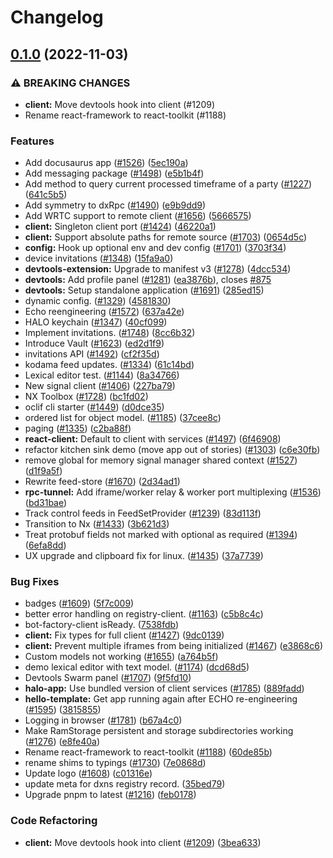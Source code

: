 # Changelog

## [0.1.0](https://github.com/dxos/dxos/compare/client-v0.0.1...client-v0.1.0) (2022-11-03)


### ⚠ BREAKING CHANGES

* **client:** Move devtools hook into client (#1209)
* Rename react-framework to react-toolkit (#1188)

### Features

* Add docusaurus app ([#1526](https://github.com/dxos/dxos/issues/1526)) ([5ec190a](https://github.com/dxos/dxos/commit/5ec190a45e9db401d5630ef891e3fa1ed0058519))
* Add messaging package ([#1498](https://github.com/dxos/dxos/issues/1498)) ([e5b1b4f](https://github.com/dxos/dxos/commit/e5b1b4f2e18939bb48739553b672f97aec29a60e))
* Add method to query current processed timeframe of a party ([#1227](https://github.com/dxos/dxos/issues/1227)) ([641c5b5](https://github.com/dxos/dxos/commit/641c5b554ed85be0fcf378fe388591f5a9e6714a))
* Add symmetry to dxRpc ([#1490](https://github.com/dxos/dxos/issues/1490)) ([e9b9dd9](https://github.com/dxos/dxos/commit/e9b9dd98325b5895668089e70eef4f936c7a1f66))
* Add WRTC support to remote client ([#1656](https://github.com/dxos/dxos/issues/1656)) ([5666575](https://github.com/dxos/dxos/commit/5666575f35a09e6f476bb30c65ff031eb05d161d))
* **client:** Singleton client port ([#1424](https://github.com/dxos/dxos/issues/1424)) ([46220a1](https://github.com/dxos/dxos/commit/46220a19060d71a2e6819b1ae466786bb8741599))
* **client:** Support absolute paths for remote source ([#1703](https://github.com/dxos/dxos/issues/1703)) ([0654d5c](https://github.com/dxos/dxos/commit/0654d5c34a369de4b8d122d4a3ff99f7d831a133))
* **config:** Hook up optional env and dev config ([#1701](https://github.com/dxos/dxos/issues/1701)) ([3703f34](https://github.com/dxos/dxos/commit/3703f345fe440bfbd9165133274daa763b510c7b))
* device invitations ([#1348](https://github.com/dxos/dxos/issues/1348)) ([15fa9a0](https://github.com/dxos/dxos/commit/15fa9a037f460854b7c97621ccd532627e4b6be9))
* **devtools-extension:** Upgrade to manifest v3 ([#1278](https://github.com/dxos/dxos/issues/1278)) ([4dcc534](https://github.com/dxos/dxos/commit/4dcc5349528ed36abc9d8114705e911a6c5a9326))
* **devtools:** Add profile panel ([#1281](https://github.com/dxos/dxos/issues/1281)) ([ea3876b](https://github.com/dxos/dxos/commit/ea3876ba47f251f68bc368e6f726d1ec3b72fd53)), closes [#875](https://github.com/dxos/dxos/issues/875)
* **devtools:** Setup standalone application ([#1691](https://github.com/dxos/dxos/issues/1691)) ([285ed15](https://github.com/dxos/dxos/commit/285ed15b3cb9b785fdf644bade4928f7036cca3d))
* dynamic config. ([#1329](https://github.com/dxos/dxos/issues/1329)) ([4581830](https://github.com/dxos/dxos/commit/45818305c5a22a77dca02305d0c5997748a2c190))
* Echo reengineering  ([#1572](https://github.com/dxos/dxos/issues/1572)) ([637a42e](https://github.com/dxos/dxos/commit/637a42e81d245c143c574b815e5bb2531a275df3))
* HALO keychain ([#1347](https://github.com/dxos/dxos/issues/1347)) ([40cf099](https://github.com/dxos/dxos/commit/40cf0994fa4e220cefcf87062207cc711fedc582))
* Implement invitations. ([#1748](https://github.com/dxos/dxos/issues/1748)) ([8cc6b32](https://github.com/dxos/dxos/commit/8cc6b322aa8109996d722c97a9c4f06ce1ebefd3))
* Introduce Vault ([#1623](https://github.com/dxos/dxos/issues/1623)) ([ed2d1f9](https://github.com/dxos/dxos/commit/ed2d1f93e3c0e5b992acd6d210ceca4a4ed93927))
* invitations API ([#1492](https://github.com/dxos/dxos/issues/1492)) ([cf2f35d](https://github.com/dxos/dxos/commit/cf2f35dc5dd11c28c043e7d42abc8d5fb89c952c))
* kodama feed updates. ([#1334](https://github.com/dxos/dxos/issues/1334)) ([61c14bd](https://github.com/dxos/dxos/commit/61c14bdf9e74572e149126442fc53b2578aa1b85))
* Lexical editor test. ([#1144](https://github.com/dxos/dxos/issues/1144)) ([8a34766](https://github.com/dxos/dxos/commit/8a34766e6af79d7684f3709dafe1f46c99bcea62))
* New signal client ([#1406](https://github.com/dxos/dxos/issues/1406)) ([227ba79](https://github.com/dxos/dxos/commit/227ba79dc440dc6bb19c2fa60f19bce4b3c73a78))
* NX Toolbox ([#1728](https://github.com/dxos/dxos/issues/1728)) ([bc1fd02](https://github.com/dxos/dxos/commit/bc1fd02c0e049576d2e7d0329f8ff50f4cfaefef))
* oclif cli starter ([#1449](https://github.com/dxos/dxos/issues/1449)) ([d0dce35](https://github.com/dxos/dxos/commit/d0dce35f365638babd6acff2e09a08537a1e3881))
* ordered list for object model. ([#1185](https://github.com/dxos/dxos/issues/1185)) ([37cee8c](https://github.com/dxos/dxos/commit/37cee8c4a15c1f2abe617bb3ca08263617452ab7))
* paging ([#1335](https://github.com/dxos/dxos/issues/1335)) ([c2ba88f](https://github.com/dxos/dxos/commit/c2ba88fb775e4f5a2aa5308c881a26babde848c2))
* **react-client:** Default to client with services ([#1497](https://github.com/dxos/dxos/issues/1497)) ([6f46908](https://github.com/dxos/dxos/commit/6f4690841c60cdf6ccee4625acc2e0ad61f3336a))
* refactor kitchen sink demo (move app out of stories) ([#1303](https://github.com/dxos/dxos/issues/1303)) ([c6e30fb](https://github.com/dxos/dxos/commit/c6e30fbcd94f215bb63dc0316aa20adbbd78f732))
* remove global for memory signal manager shared context ([#1527](https://github.com/dxos/dxos/issues/1527)) ([d1f9a5f](https://github.com/dxos/dxos/commit/d1f9a5f73afd1543e2f201c06bab417865752324))
* Rewrite feed-store ([#1670](https://github.com/dxos/dxos/issues/1670)) ([2d34ad1](https://github.com/dxos/dxos/commit/2d34ad12d62376b4ed6f4d1546fe40a84e77ba40))
* **rpc-tunnel:** Add iframe/worker relay & worker port multiplexing ([#1536](https://github.com/dxos/dxos/issues/1536)) ([bd31bae](https://github.com/dxos/dxos/commit/bd31baef76ff163a200433a23520ba3b9be6ff40))
* Track control feeds in FeedSetProvider ([#1239](https://github.com/dxos/dxos/issues/1239)) ([83d113f](https://github.com/dxos/dxos/commit/83d113fe8045f4aa5787fb1295fb5b7d796da630))
* Transition to Nx ([#1433](https://github.com/dxos/dxos/issues/1433)) ([3b621d3](https://github.com/dxos/dxos/commit/3b621d3916dfa5d3555e55d23ca44f8bcbe97284))
* Treat protobuf fields not marked with optional as required ([#1394](https://github.com/dxos/dxos/issues/1394)) ([6efa8dd](https://github.com/dxos/dxos/commit/6efa8ddf82cbb63525e981b4763eb469c3562914))
* UX upgrade and clipboard fix for linux. ([#1435](https://github.com/dxos/dxos/issues/1435)) ([37a7739](https://github.com/dxos/dxos/commit/37a7739a1a0794da5553615603900b8e4b1ab619))


### Bug Fixes

* badges ([#1609](https://github.com/dxos/dxos/issues/1609)) ([5f7c009](https://github.com/dxos/dxos/commit/5f7c009b6e3f629565667d390dd60b648573c7dd))
* better error handling on registry-client. ([#1163](https://github.com/dxos/dxos/issues/1163)) ([c5b8c4c](https://github.com/dxos/dxos/commit/c5b8c4c55a76e832420b03c48bed3ea308fd5808))
* bot-factory-client isReady. ([7538fdb](https://github.com/dxos/dxos/commit/7538fdb9a94c778815445926624e36e44d90bbf0))
* **client:** Fix types for full client ([#1427](https://github.com/dxos/dxos/issues/1427)) ([9dc0139](https://github.com/dxos/dxos/commit/9dc013975f5c166b08db8bb8361fbb886c2f5044))
* **client:** Prevent multiple iframes from being initialized ([#1467](https://github.com/dxos/dxos/issues/1467)) ([e3868c6](https://github.com/dxos/dxos/commit/e3868c66e4d1119f4b82203df5a2d3a9c2fbfb7e))
* Custom models not working ([#1655](https://github.com/dxos/dxos/issues/1655)) ([a764b5f](https://github.com/dxos/dxos/commit/a764b5f6f1ee1e21b3262508110b88feec2bae32))
* demo lexical editor with text model. ([#1174](https://github.com/dxos/dxos/issues/1174)) ([dcd68d5](https://github.com/dxos/dxos/commit/dcd68d504db0b14c4836ec4d157534d3d4e273c4))
* Devtools Swarm panel ([#1707](https://github.com/dxos/dxos/issues/1707)) ([9f5fd10](https://github.com/dxos/dxos/commit/9f5fd10111abac1335d5cb78c11a06a41ce89cfa))
* **halo-app:** Use bundled version of client services ([#1785](https://github.com/dxos/dxos/issues/1785)) ([889fadd](https://github.com/dxos/dxos/commit/889fadd43ef01960971efc233125a24342d1b3bd))
* **hello-template:** Get app running again after ECHO re-engineering ([#1595](https://github.com/dxos/dxos/issues/1595)) ([3815855](https://github.com/dxos/dxos/commit/38158551ef4463c9a9a5facb5f3f5c7c0df66fd0))
* Logging in browser ([#1781](https://github.com/dxos/dxos/issues/1781)) ([b67a4c0](https://github.com/dxos/dxos/commit/b67a4c0b4e67b06bc4951c7a7000ee472f9d5b04))
* Make RamStorage persistent and storage subdirectories working ([#1276](https://github.com/dxos/dxos/issues/1276)) ([e8fe40a](https://github.com/dxos/dxos/commit/e8fe40a83ebd72376b8ed7f4274070d41fd5fa1d))
* Rename react-framework to react-toolkit ([#1188](https://github.com/dxos/dxos/issues/1188)) ([60de85b](https://github.com/dxos/dxos/commit/60de85b7d2d89a9d39fb94d49bbee0630e9c553f))
* rename shims to typings ([#1730](https://github.com/dxos/dxos/issues/1730)) ([7e0868d](https://github.com/dxos/dxos/commit/7e0868d438c194b1fee03b34a8fadd3ab647d55c))
* Update logo ([#1608](https://github.com/dxos/dxos/issues/1608)) ([c01316e](https://github.com/dxos/dxos/commit/c01316e909516bd203e4d0bd1e55e9358126039f))
* update meta for dxns registry record. ([35bed79](https://github.com/dxos/dxos/commit/35bed794b1a69d01767ca4008d4e8efd541a9e8a))
* Upgrade pnpm to latest ([#1216](https://github.com/dxos/dxos/issues/1216)) ([feb0178](https://github.com/dxos/dxos/commit/feb0178ad3e345fe8b07e2e1c02602308c18a246))


### Code Refactoring

* **client:** Move devtools hook into client ([#1209](https://github.com/dxos/dxos/issues/1209)) ([3bea633](https://github.com/dxos/dxos/commit/3bea6337ae78ca093e4e856ee5fb30d2d1ef4427))
